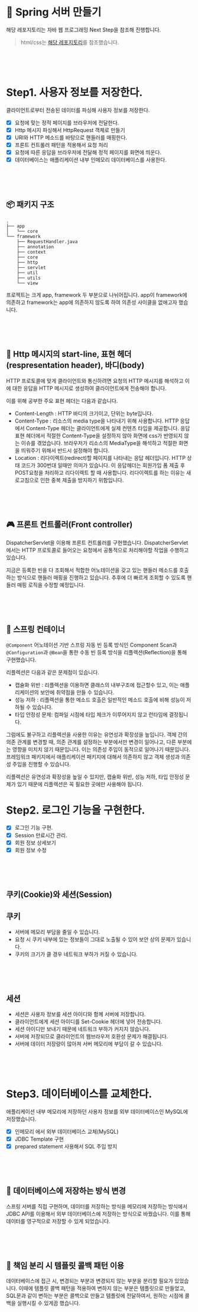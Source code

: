 # 🍃 Spring 서버 만들기

해당 레포지토리는 자바 웹 프로그래밍 Next Step을 참조해 진행합니다.

> html/css는 [해당 레포지토리](https://github.com/Origogi/DreamCoding-FE-Portfolio-Clone)를 참조했습니다.

<br>
<br>
<br>

# Step1. 사용자 정보를 저장한다.

클라이언트로부터 전송된 데이터를 파싱해 사용자 정보를 저장한다.

- [X] 요청에 맞는 정적 페이지를 브라우저에 전달한다.
- [X] Http 메시지 파싱해서 HttpRequest 객체로 만들기
- [X] URI와 HTTP 메소드를 바탕으로 핸들러를 매핑한다.
- [X] 프론트 컨트롤러 패턴을 적용해서 요청 처리
- [X] 요청에 따른 응답을 브라우저에 전달해 정적 페이지를 화면에 띄운다.
- [X] 데이터베이스는 애플리케이션 내부 인메모리 데이터베이스를 사용한다.

<br>
<br>
<br>

## 📦 패키지 구조

```
.
├── app
│   └── core
└── framework
    ├── RequestHandler.java
    ├── annotation
    ├── context
    ├── core
    ├── http
    ├── servlet
    ├── util
    ├── utils
    └── view
```

프로젝트는 크게 app, framework 두 부분으로 나뉘어집니다. app이 framework에 의존하고 framework는 app에 의존하지 않도록 하여 의존성 사이클을 없애고자 했습니다.

<br>
<br>
<br>

## 📝 Http 메시지의 start-line, 표현 헤더(respresentation header), 바디(body)

HTTP 프로토콜에 맞게 클라이언트와 통신하려면 요청의 HTTP 메시지를 해석하고 이에 대한 응답을 HTTP 메시지로 생성하여 클라이언트에게 전송해야 합니다.

이를 위해 공부한 주요 표현 헤더는 다음과 같습니다.

* Content-Length : HTTP 바디의 크기이고, 단위는 byte입니다.
* Content-Type : 리소스의 media type을 나타내기 위해 사용합니다. HTTP 응답에서 Content-Type 헤더는 클라이언트에게 실제 컨텐츠 타입을 제공합니다. 응답 표현 헤더에서 적절한
  Content-Type을 설정하지 않아 화면에 css가 반영되지 않는 이슈를 겪었습니다. 브라우저가 리소스의 MediaType을 해석하고 적절한 화면을 띄워주기 위해서 반드시 설정해야 합니다.
* Location : 리다이렉트(redirect)할 페이지를 나타내는 응답 헤더입니다. HTTP 상태 코드가 300번대 일때만 의미가 있습니다. 이 응답헤더는 회원가입 폼 제출 후 POST요청을 처리하고 리다이렉트
  할 때 사용합니다. 리다이렉트를 하는 이유는 새로고침으로 인한 중복 제출을 방지하기 위함입니다.

<br>
<br>
<br>

## 🎮 프론트 컨트롤러(Front controller)

DispatcherServlet을 이용해 프론트 컨트롤러를 구현했습니다. DispatcherServlet에서는 HTTP 프로토콜로 들어오는 요청에서 공통적으로 처리해야할 작업을 수행하고 있습니다.

지금은 등록한 빈을 다 조회해서 적합한 어노테이션을 갖고 있는 핸들러 메소드를 호출하는 방식으로 핸들러 매핑을 진행하고 있습니다. 추후에 더 빠르게 조회할 수 있도록 핸들러 매핑 로직을 수정할 예정입니다.

<br>
<br>
<br>

## 🍃 스프링 컨테이너

`@Component` 어노테이션 기반 스프링 자동 빈 등록 방식인 Component Scan과 `@Configuration`과 `@Bean`을 통한 수동 빈 등록 방식을 리플렉션(Reflection)을 통해
구현했습니다.

리플렉션은 다음과 같은 문제점이 있습니다.

* 캡슐화 위반 : 리플렉션을 이용하면 클래스의 내부구조에 접근할수 있고, 이는 애플리케이션의 보안에 취약점을 만들 수 있습니다.
* 성능 저하 : 리플렉션을 통한 메소드 호출은 일반적인 메소드 호출에 비해 성능이 저하될 수 있습니다.
* 타입 안정성 문제: 컴파일 시점에 타입 체크가 이루어지지 않고 런타임에 결정됩니다.

그럼에도 불구하고 리플렉션을 사용한 이유는 유연성과 확장성을 높입니다. 객체 간의 의존 관계를 변경할 때, 의존 관계를 설정하는 부분에서만 변경이 일어나고, 다른 부분에는 영향을 미치치 않기 때문입니다. 이는 의존성
주입이 동적으로 일어나기 때문입니다. 프레임워크 패키지에서 애플리케이션 패키지에 대해서 의존하지 않고 객체 생성과 의존성 주입을 진행할 수 있습니다.

리플렉션은 유연성과 확장성을 높일 수 있지만, 캡슐화 위반, 성능 저하, 타입 안정성 문제가 있기 때문에 리플렉션은 꼭 필요한 곳에만 사용해야 됩니다.

# Step2. 로그인 기능을 구현한다.

- [X] 로그인 기능 구현.
- [X] Session 만료시간 관리.
- [X] 회원 정보 상세보기
- [X] 회원 정보 수정

<br>
<br>
<br>

## 쿠키(Cookie)와 세션(Session)

## 쿠키

* 서버에 메모리 부담을 줄일 수 있습니다.
* 요청 시 쿠키 내부에 있는 정보들이 그대로 노출될 수 있어 보안 상의 문제가 있습니다.
* 쿠키의 크기가 클 경우 네트워크 부하가 커질 수 있습니다.

<br>
<br>
<br>

## 세션

* 세션은 사용자 정보를 세션 아이디와 함께 서버에 저장합니다.
* 클라이언트에게 세션 아이디를 Set-Cookie 헤더에 넣어 전송합니다.
* 세션 아이디만 보내기 때문에 네트워크 부하가 커지지 않습니다.
* 서버에 저장되므로 클라이언트의 웹브라우저 호환성 문제가 해결됩니다.
* 서버에 데이터 저장량이 많아져 서버 메모리에 부담이 갈 수 있습니다.

<br>
<br>
<br>

# Step3. 데이터베이스를 교체한다.

애플리케이션 내부 메모리에 저장하던 사용자 정보를 외부 데이터베이스인 MySQL에 저장했습니다.

- [X] 인메모리 에서 외부 데이터베이스 교체(MySQL)
- [X] JDBC Template 구현
- [X] prepared statement 사용해서 SQL 주입 방지

<br>
<br>
<br>

## 📁 데이터베이스에 저장하는 방식 변경

스프링 서버를 직접 구현하며, 데이터를 저장하는 방식을 메모리에 저장하는 방식에서 JDBC API를 이용해서 외부 데이터베이스에 저장하는 방식으로 바꿨습니다. 이를 통해 데이터를 영구적으로 저장할 수 있게
되었습니다.

<br>
<br>
<br>

## 📏 책임 분리 시 템플릿 콜백 패턴 이용

데이터베이스에 접근 시, 변경되는 부분과 변경되지 않는 부분을 분리할 필요가 있었습니다. 이때에 템플릿 콜백 패턴을 적용하여 변하지 않는 부분은 템플릿으로 만들었고, SQL문과 같이 변하는 부분은 콜백으로 만들고
템플릿에 전달하여서, 원하는 시점에 콜백을 실행시킬 수 있게끔 했습니다.
